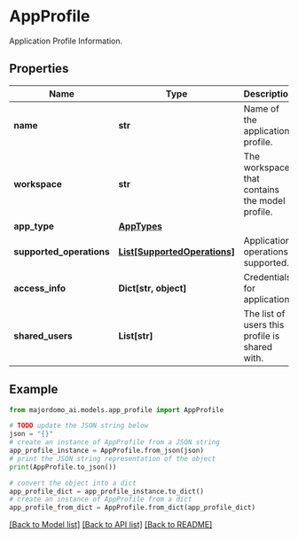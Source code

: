 # AppProfile

Application Profile Information. 

## Properties

Name | Type | Description | Notes
------------ | ------------- | ------------- | -------------
**name** | **str** | Name of the application profile. | 
**workspace** | **str** | The workspace that contains the model profile. | 
**app_type** | [**AppTypes**](AppTypes.md) |  | 
**supported_operations** | [**List[SupportedOperations]**](SupportedOperations.md) | Application operations supported. | [optional] 
**access_info** | **Dict[str, object]** | Credentials for application. | 
**shared_users** | **List[str]** | The list of users this profile is shared with. | [optional] 

## Example

```python
from majordomo_ai.models.app_profile import AppProfile

# TODO update the JSON string below
json = "{}"
# create an instance of AppProfile from a JSON string
app_profile_instance = AppProfile.from_json(json)
# print the JSON string representation of the object
print(AppProfile.to_json())

# convert the object into a dict
app_profile_dict = app_profile_instance.to_dict()
# create an instance of AppProfile from a dict
app_profile_from_dict = AppProfile.from_dict(app_profile_dict)
```
[[Back to Model list]](../README.md#documentation-for-models) [[Back to API list]](../README.md#documentation-for-api-endpoints) [[Back to README]](../README.md)


